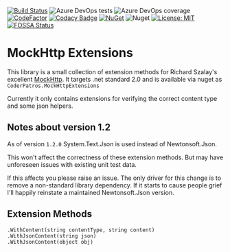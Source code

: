 [![Build Status](https://dev.azure.com/coderpatros/OpenSource/_apis/build/status/CoderPatros.MockHttpExtensions?branchName=master)](https://dev.azure.com/coderpatros/OpenSource/_build/latest?definitionId=16&branchName=master)
![Azure DevOps tests](https://img.shields.io/azure-devops/tests/coderpatros/OpenSource/16.svg)
![Azure DevOps coverage](https://img.shields.io/azure-devops/coverage/coderpatros/OpenSource/16.svg)
[![CodeFactor](https://www.codefactor.io/repository/github/coderpatros/dotnet-mockhttp-extensions/badge)](https://www.codefactor.io/repository/github/coderpatros/dotnet-mockhttp-extensions)
[![Codacy Badge](https://api.codacy.com/project/badge/Grade/152d264f1e2f490c898b7dde0a5c7956)](https://www.codacy.com/manual/coderpatros/dotnet-mockhttp-extensions?utm_source=github.com&amp;utm_medium=referral&amp;utm_content=coderpatros/dotnet-mockhttp-extensions&amp;utm_campaign=Badge_Grade)
[![NuGet](https://img.shields.io/nuget/v/CoderPatros.MockHttpExtensions.svg?style=flat-square)](https://www.nuget.org/packages/CoderPatros.MockHttpExtensions/)
![Nuget](https://img.shields.io/nuget/dt/CoderPatros.MockHttpExtensions.svg)
[![License: MIT](https://img.shields.io/badge/License-MIT-yellow.svg)](https://opensource.org/licenses/MIT)
[![FOSSA Status](https://app.fossa.io/api/projects/git%2Bgithub.com%2Fcoderpatros%2Fdotnet-mockhttp-extensions.svg?type=shield)](https://app.fossa.io/projects/git%2Bgithub.com%2Fcoderpatros%2Fdotnet-mockhttp-extensions?ref=badge_shield)

# MockHttp Extensions

This library is a small collection of extension methods for Richard Szalay's
excellent [MockHttp](https://github.com/richardszalay/mockhttp). It targets
.net standard 2.0 and is
available via nuget as `CoderPatros.MockHttpExtensions`

Currently it only contains extensions for verifying the correct content type
and some json helpers.

## Notes about version 1.2

As of version `1.2.0` System.Text.Json is used instead of Newtonsoft.Json.

This won't affect the correctness of these extension methods. But may have
unforeseen issues with existing unit test data.

If this affects you please raise an issue. The only driver for this change is
to remove a non-standard library dependency. If it starts to cause people
grief I'll happily reinstate a maintained Newtonsoft.Json version.

## Extension Methods

    .WithContent(string contentType, string content)
    .WithJsonContent(string json)
    .WithJsonContent(object obj)
